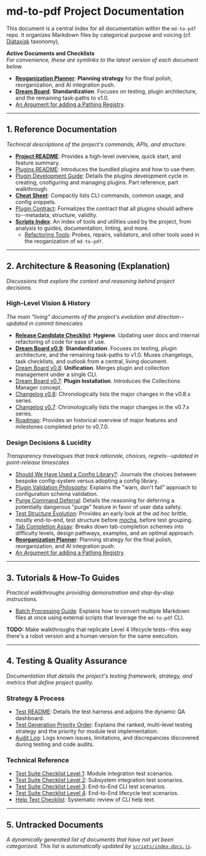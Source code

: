 # md-to-pdf Project Documentation

This document is a central index for all documentation within the `md-to-pdf` repo.
It organizes Markdown files by categorical purpose and voicing (cf. [Diátaxisk](https://diataxis.fr/) taxonomy),

**Active Documents and Checklists** \
*For convenience, these are symlinks to the latest version of each document below.*

* [**Reoganization Planner**](reorganization-planner.md):
    **Planning strategy** for the final polish, reorganization, and AI integration push.
* [**Dream Board**](dream-board.md):
    **Standardization**. Focuses on testing, plugin architecture, and the remaining task-paths to v1.0.
* [An Argument for adding a Pathing Registry](why-i-should-make-a-pathing-registry.md).


---

## 1. Reference Documentation
*Technical descriptions of the project's commands, APIs, and structure.*

* [**Project README**](../README.md): Provides a high-level overview, quick start, and feature summary.
* [Plugins README](../plugins/README.md): Introduces the bundled plugins and how to use them.
* [Plugin Development Guide](guides/plugin-development.md): 
  Details the plugins development cycle in creating, cnofiguring and managing plugins. Part reference, part walkthrough.
* [**Cheat Sheet**](refs/cheat-sheet.md): Compactly lists CLI commands, common usage, and config snippets.
* [Plugin Contract](refs/plugin-contract.md): Formalizes the contract that all plugins should adhere to--metadata, structure, validity.
* [**Scripts Index**](../scripts/index.md): An index of tools and utilities used by the project, from analysis to guides, documentation, linting, and more.
  - [Refactoring Tools](../scripts/refactor/fix-require-paths/index.md):
    Probes, repairs, validators, and other tools used in the reoganization of `md-to-pdf`.
    
---

## 2. Architecture & Reasoning (Explanation)
*Discussions that explore the context and reasoning behind project decisions.*

### High-Level Vision & History
*The main "living" documents of the project's evolution and direction--updated in commit timescales*

* [**Release Candidate Checklist**](rc-checklist.md): **Hygiene**. 
  Updating user docs and internal refactoring of code for ease of use.
* [**Dream Board v0.9**](archive/v0.9/dream-board-v0.9.md): **Standardization**.
  Focuses on testing, plugin architecture, and the remaining task-paths to v1.0.
  Muxes changelogs, task checklists, and outlook from a central, living document.
* [Dream Board v0.8](archive/v0.8/dream-board-v0.8.md): **Unification**. 
  Merges plugin and collection management under a single CLI.
* [Dream Board v0.7](archive/v0.7/dream-board-v0.7.md): **Plugin Installation**.
  Introduces the Collections Manager concept.
* [Changelog v0.8](archive/v0.8/changelog-v0.8.md):
  Chronologically lists the major changes in the v0.8.x series.
* [Changelog v0.7](archive/v0.7/changelog-v0.7.md):
  Chronologically lists the major changes in the v0.7.x series.
* [Roadmap](archive/v0.6/roadmap.md):
  Provides an historical overview of major features and milestones completed prior to v0.7.0.

### Design Decisions & Lucidity
*Transparency travelogues that track rationale, choices, regrets--updated in point-release timescales*

* [Should We Have Used a Config Library?](archive/v0.6/should-we-have-used-a-config-library.md):
  Journals the choices between bespoke config-system versus adopting a config library.
* [Plugin Validation Philosophy](archive/v0.9/schema-validation-philosophy.md):
  Explains the "warn, don't fail" approach to configuration schema validation.
* [Purge Command Deferral](archive/v0.8/should-cm-purge-orphans.md):
  Details the reasoning for deferring a potentially dangerous "purge" feature in favor of user data safety.
* [Test Structure Evolution](archive/v0.8/current-vs-proposed-test-structure.md):
  Provides an early look at the *ad hoc* brittle, mostly end-to-end, test structure before 
  [mocha](https://mochajs.org/), before test grouping.
* [Tab Completion Assay](archive/v0.9/tab-completion-assay.md):
  Breaks down tab-completion schemes into difficulty levels, design pathways, examples, and an optimal approach.
* [**Reorganization Planner**](archive/v0.10/reorganization-planner.md):
  Planning strategy for the final polish, reorganization, and AI integration push.
* [An Argument for adding a Pathing Registry](archive/v0.10/why-i-should-make-a-pathing-registry.md).    

---

## 3. Tutorials & How-To Guides
*Practical walkthroughs providing demonstration and step-by-step instructions.*

* [Batch Processing Guide](guides/batch-processing-guide.md):
  Explains how to convert multiple Markdown files at once using external scripts that leverage the `md-to-pdf` CLI.

**TODO:** Make walkthroughs that replicate Level 4 lifecycle tests--this way there's a robot version and a human version for the same execution.

---

## 4. Testing & Quality Assurance
*Documentation that details the project's testing framework, strategy, and metrics that define project quality.*

### Strategy & Process
* [Test README](../test/README.md):
  Details the test harness and adjoins the dynamic QA dashboard.
* [Test Generation Priority Order](../test/docs/test-generation-priority-order.md):
  Explains the ranked, multi-level testing strategy and the priority for module test implementation.
* [Audit Log](../test/docs/audit-log.md): 
  Logs known issues, limitations, and discrepancies discovered during testing and code audits.

### Technical Reference
* [Test Suite Checklist Level 1](../test/docs/checklist-level-1.md): Module integration test scenarios.
* [Test Suite Checklist Level 2](../test/docs/checklist-level-2.md): Subsystem integration test scenarios.
* [Test Suite Checklist Level 3](../test/docs/checklist-level-3.md): End-to-End CLI test scenarios.
* [Test Suite Checklist Level 4](../test/docs/checklist-level-4.md): End-to-End lifecycle test scenarios.
* [Help Text Checklist](../test/docs/help-text-checklist.md): Systematic review of CLI help text.

---

## 5. Untracked Documents
*A dynamically generated list of documents that have not yet been categorized.*
*This list is automatically updated by [`scripts/index-docs.js`](../scripts/repo-health/index-docs.js).*


<!-- etc-start -->


<!-- etc-end -->

